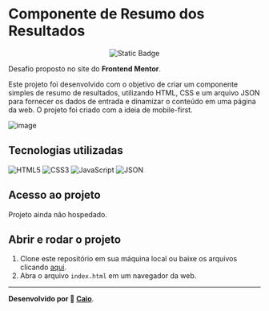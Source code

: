# Componente de Resumo dos Resultados

<p align="center">
     <img alt="Static Badge" src="https://img.shields.io/badge/Status-Em_Desenvolvimento-green?style=for-the-badge">
</p>

Desafio proposto no site do **Frontend Mentor**.

Este projeto foi desenvolvido com o objetivo de criar um componente simples de resumo de resultados, utilizando HTML, CSS e um arquivo JSON para fornecer os dados de entrada e dinamizar o conteúdo em uma página da web. O projeto foi criado com a ideia de mobile-first.

![image](https://github.com/caioikn/result-summary-component/assets/28030999/2f4dd5a7-1f6b-4a90-a184-b0827e8bfaa7)

## Tecnologias utilizadas
![HTML5](https://img.shields.io/badge/html5-%23E34F26.svg?style=for-the-badge&logo=html5&logoColor=white) ![CSS3](https://img.shields.io/badge/css3-%231572B6.svg?style=for-the-badge&logo=css3&logoColor=white) ![JavaScript](https://img.shields.io/badge/JavaScript-323330?style=for-the-badge&logo=javascript&logoColor=F7DF1E) ![JSON](https://img.shields.io/badge/json-5E5C5C?style=for-the-badge&logo=json&logoColor=white)

## Acesso ao projeto
Projeto ainda não hospedado.

## Abrir e rodar o projeto
1. Clone este repositório em sua máquina local ou baixe os arquivos clicando [aqui](https://github.com/caioikn/result-summary-component/archive/main/summary-component.zip).
2. Abra o arquivo `index.html` em um navegador da web.

---
**Desenvolvido por 💙 [Caio](https://www.linkedin.com/in/caioikena/)**.

